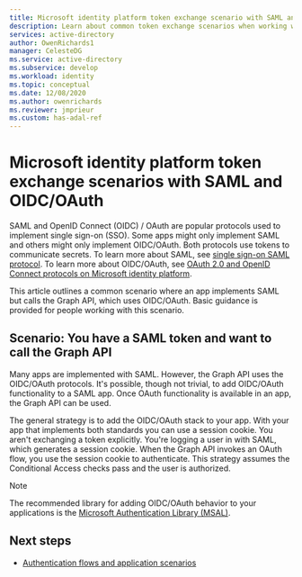 ```yaml
---
title: Microsoft identity platform token exchange scenario with SAML and OIDC/OAuth in Azure Active Directory
description: Learn about common token exchange scenarios when working with SAML and OIDC/OAuth in Azure Active Directory.
services: active-directory
author: OwenRichards1
manager: CelesteDG
ms.service: active-directory
ms.subservice: develop
ms.workload: identity
ms.topic: conceptual
ms.date: 12/08/2020
ms.author: owenrichards
ms.reviewer: jmprieur
ms.custom: has-adal-ref
---
```


# Microsoft identity platform token exchange scenarios with SAML and OIDC/OAuth

SAML and OpenID Connect (OIDC) / OAuth are popular protocols used to implement single sign-on (SSO). Some apps might only implement SAML and others might only implement OIDC/OAuth. Both protocols use tokens to communicate secrets. To learn more about SAML, see [single sign-on SAML protocol](single-sign-on-saml-protocol.md). To learn more about OIDC/OAuth, see [OAuth 2.0 and OpenID Connect protocols on Microsoft identity platform](active-directory-v2-protocols.md).

This article outlines a common scenario where an app implements SAML but calls the Graph API, which uses OIDC/OAuth. Basic guidance is provided for people working with this scenario.

## Scenario: You have a SAML token and want to call the Graph API
Many apps are implemented with SAML. However, the Graph API uses the OIDC/OAuth protocols. It's possible, though not trivial, to add OIDC/OAuth functionality to a SAML app. Once OAuth functionality is available in an app, the Graph API can be used.

The general strategy is to add the OIDC/OAuth stack to your app. With your app that implements both standards you can use a session cookie. You aren't exchanging a token explicitly. You're logging a user in with SAML, which generates a session cookie. When the Graph API invokes an OAuth flow, you use the session cookie to authenticate. This strategy assumes the Conditional Access checks pass and the user is authorized.

> [!NOTE]
> The recommended library for adding OIDC/OAuth behavior to your applications is the [Microsoft Authentication Library (MSAL)](/entra/msal).

## Next steps
- [Authentication flows and application scenarios](authentication-flows-app-scenarios.md)
